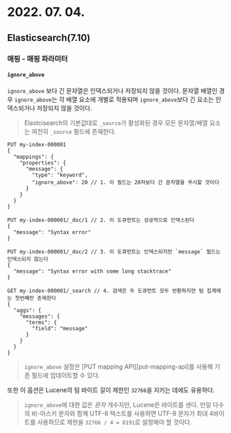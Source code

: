 # 2022. 07. 04.

## Elasticsearch(7.10)

### 매핑 - 매핑 파라미터

#### `ignore_above`

`ignore_above` 보다 긴 문자열은 인덱스되거나 저장되지 않을 것이다. 문자열 배열인 경우 `ignore_above`는 각 배열 요소에 개별로 적용되며 `ignore_above`보다 긴 요소는 인덱스되거나 저장되지 않을 것이다.

> Elastcisearch의 기본값대로 `_source`가 활성화된 경우 모든 문자열/배열 요소는 여전히 `_source` 필드에 존재한다.

```http
PUT my-index-000001
{
  "mappings": {
    "properties": {
      "message": {
        "type": "keyword",
        "ignore_above": 20 // 1. 이 필드는 20자보다 긴 문자열을 무시할 것이다
      }
    }
  }
}

PUT my-index-000001/_doc/1 // 2. 이 도큐먼트는 성공적으로 인덱스된다
{
  "message": "Syntax error"
}

PUT my-index-000001/_doc/2 // 3. 이 도큐먼트는 인덱스되지만 `message` 필드는 인덱스되지 않는다
{
  "message": "Syntax error with some long stacktrace"
}

GET my-index-000001/_search // 4. 검색은 두 도큐먼트 모두 반환하지만 텀 집계에는 첫번째만 존재한다
{
  "aggs": {
    "messages": {
      "terms": {
        "field": "message"
      }
    }
  }
}
```

> `ignore_above` 설정은 [PUT mapping API][put-mapping-api]를 사용해 기존 필드에 업데이트할 수 있다.

또한 이 옵션은 Lucene의 텀 바이트 길이 제한인 `32766`을 지키는 데에도 유용하다.

> `ignore_above`에 대한 값은 *문자* 개수지만, Lucene은 바이트를 센다. 만일 다수의 비-아스키 문자와 함께 UTF-8 텍스트를 사용하면 UTF-8 문자가 최대 4바이트를 사용하므로 제한을 `32766 / 4 = 8191`로 설정해야 할 것이다.